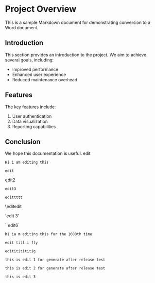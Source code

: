 # Project Overview
This is a sample Markdown document for demonstrating conversion to a Word document.

## Introduction

This section provides an introduction to the project. We aim to achieve several goals, including:

* Improved performance
* Enhanced user experience
* Reduced maintenance overhead

## Features

The key features include:

1.  User authentication
2.  Data visualization
3.  Reporting capabilities

## Conclusion

We hope this documentation is useful.
edit

~~~~~
Hi i am editing this
~~~~~


```
edit
```
edit2

```
edit3
```

`edittttt`

\editedit 


`edit 3'



``edit6`

`hi ia m editing this for the 1000th time`


`edit till i fly`


`editititititig`




`this is edit 1 for generate after release test`

`this is edit 2 for generate after release test`

`this is edit 3 `
